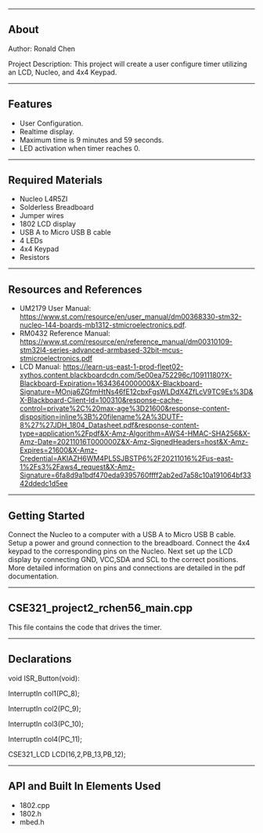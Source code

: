 -------------------
About
-------------------
Author: Ronald Chen

Project Description: This project will create a user configure timer utilizing an LCD, Nucleo, and 4x4 Keypad.  

--------------------
Features
--------------------
- User Configuration.
- Realtime display.
- Maximum time is 9 minutes and 59 seconds.
- LED activation when timer reaches 0.

--------------------
Required Materials
--------------------
- Nucleo L4R5ZI
- Solderless Breadboard
- Jumper wires
- 1802 LCD display
- USB A to Micro USB B cable
- 4 LEDs
- 4x4 Keypad
- Resistors 

--------------------
Resources and References
--------------------
- UM2179 User Manual: https://www.st.com/resource/en/user_manual/dm00368330-stm32-nucleo-144-boards-mb1312-stmicroelectronics.pdf. 
- RM0432 Reference Manual: https://www.st.com/resource/en/reference_manual/dm00310109-stm32l4-series-advanced-armbased-32bit-mcus-stmicroelectronics.pdf
- LCD Manual: https://learn-us-east-1-prod-fleet02-xythos.content.blackboardcdn.com/5e00ea752296c/10911180?X-Blackboard-Expiration=1634364000000&X-Blackboard-Signature=MOnja6ZGfmHtNs46fE12cbxFgsWLDdX4ZfLcV9TC9Es%3D&X-Blackboard-Client-Id=100310&response-cache-control=private%2C%20max-age%3D21600&response-content-disposition=inline%3B%20filename%2A%3DUTF-8%27%27JDH_1804_Datasheet.pdf&response-content-type=application%2Fpdf&X-Amz-Algorithm=AWS4-HMAC-SHA256&X-Amz-Date=20211016T000000Z&X-Amz-SignedHeaders=host&X-Amz-Expires=21600&X-Amz-Credential=AKIAZH6WM4PL5SJBSTP6%2F20211016%2Fus-east-1%2Fs3%2Faws4_request&X-Amz-Signature=6fa8d9a1bdf470eda9395760ffff2ab2ed7a58c10a191064bf3342ddedc1d5ee

--------------------
Getting Started
--------------------
Connect the Nucleo to a computer with a USB A to Micro USB B cable. Setup a power and ground connection to the breadboard. Connect the 4x4 keypad to the corresponding pins on the Nucleo. Next set up the LCD display by connecting GND, VCC,SDA and SCL to the correct positions. More detailed information on pins and connections are detailed in the pdf documentation. 

--------------------
CSE321_project2_rchen56_main.cpp
--------------------
 This file contains the code that drives the timer. 

----------
Declarations
----------
void ISR_Button(void): 

InterruptIn col1(PC_8);

InterruptIn col2(PC_9);

InterruptIn col3(PC_10);

InterruptIn col4(PC_11);

CSE321_LCD LCD(16,2,PB_13,PB_12);

----------
API and Built In Elements Used
----------
- 1802.cpp
- 1802.h
- mbed.h


